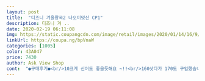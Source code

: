```yaml
---
layout: post 
title:  "디즈니 겨울왕국2 나오미덧신 CP1" 
description: 디즈니 겨 ..
date: 2020-02-19 06:11:08 
img: https://static.coupangcdn.com/image/retail/images/2020/01/14/16/9/8bd9c4b9-0fbb-4570-9a04-383972e786ef.jpg 
linkUrl: https://coupa.ng/bpVnaW 
categories: [1005] 
color: 43A047 
price: 7430 
author: Ask View Shop 
cont:  "●구매후기●<br/>10크게 신어도 좋을듯해요 ~!!<br/>160삿다가 170도 구입했습니다.<br/>.<br/><br/>160은 맨발엔 딱인데 양말신으면 꽉껴서... <br/>.<br/><br/>170은또 너무 헐렁거려서.<br/>.<br/> 하... <br/><br/>6세 여어 21키로입니다<br/>발볼이 있는 편인데<br/>발은 뭐 몸무게랑 상관없을수 있지만 참고 하시라구요.<br/>.<br/> ^^;;<br/>사이즈가 170신는데 그대로 신기니 너무 딱맞으서 180로 교환했어요<br/>어떻게 세탁해야할지.<br/>.<br/> 그게 좀 애매하네요<br/>엘사 드레스를 사달래서 사주니까 레깅스도 머리끈도 구두도 풀셋트로 사달라고 해서 타협을 보고 산 실내화입니다.<br/> 드레스를 주로 집에서 입고 있기도 하고 구두는 아직 어린이가 오래 신기에는 발이 아파서 아직 안사주고 있거든요.<br/> 실내화로 사준다고 하니 꼭 파란색으로 사줘야한다고 해서 샀습니다.<br/> 아이가 마음에 들어해요.<br/> 사이즈는 정사이즈구요.<br/> 바느질이나 원단 상태 모두 가격대비 좋습니다.<br/> 바닥에 미끄럼방지가 되어있어서 좋습니다.<br/> 바닥 쿠션도 꽤 있는 편입니다.<br/> 다만 발등쪽도 조금 도톰해서 날이 풀리면 조금 더울 것 같아요.<br/><br/>엘사라고 좋아해요 실내화치고 좀 특별한편<br/>유치원 다니는 딸이 졸라서 사줬네요<br/>저말 저에게 이런 시련이 올줄이야... <br/><br/>저처럼 애매하신분들은 한치수 크게 구매해서 양말 도톰하게 신기는게 나을듯 합니다<br/>" 
---
```

